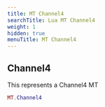 ```yaml
---
title: MT Channel4
searchTitle: Lua MT Channel4
weight: 1
hidden: true
menuTitle: MT Channel4
---
```

## Channel4

This represents a Channel4 MT
```lua
MT.Channel4
```